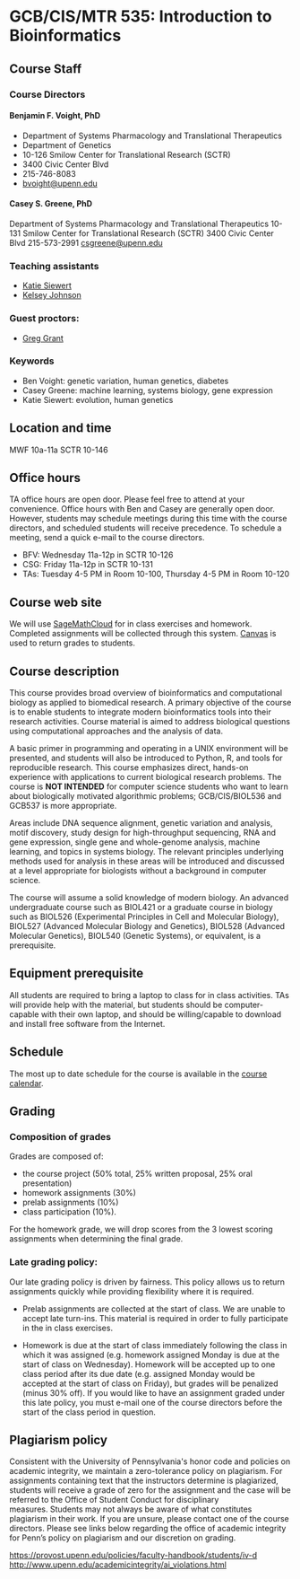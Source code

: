 # GCB/CIS/MTR 535: Introduction to Bioinformatics

## Course Staff

### Course Directors

#### Benjamin F. Voight, PhD
* Department of Systems Pharmacology and Translational Therapeutics
* Department of Genetics
* 10-126 Smilow Center for Translational Research (SCTR)
* 3400 Civic Center Blvd
* 215-746-8083
* bvoight@upenn.edu

#### Casey S. Greene, PhD
Department of Systems Pharmacology and Translational Therapeutics
10-131 Smilow Center for Translational Research (SCTR)
3400 Civic Center Blvd
215-573-2991
csgreene@upenn.edu

### Teaching assistants

* [Katie Siewert](mailto:ksiewert@mail.med.upenn.edu)
* [Kelsey Johnson](mailto:kelsj@mail.med.upenn.edu)

### Guest proctors:

* [Greg Grant](mailto:ggrant543@gmail.com)

### Keywords

* Ben Voight: genetic variation, human genetics, diabetes
* Casey Greene: machine learning, systems biology, gene expression
* Katie Siewert: evolution, human genetics

## Location and time

MWF 10a-11a SCTR 10-146

## Office hours

TA office hours are open door. Please feel free to attend at your convenience.
Office hours with Ben and Casey are generally open door. However, students may
schedule meetings during this time with the course directors, and scheduled
students will receive precedence. To schedule a meeting, send a quick e-mail to
the course directors.

* BFV: Wednesday 11a-12p in SCTR 10-126
* CSG: Friday 11a-12p in SCTR 10-131
* TAs: Tuesday 4-5 PM in Room 10-100, Thursday 4-5 PM in Room 10-120

## Course web site

We will use [SageMathCloud](https://cloud.sagemath.com/) for in class exercises
and homework. Completed assignments will be collected through this system.
[Canvas](https://upenn.instructure.com/) is used to return grades to students.

## Course description

This course provides broad overview of bioinformatics and computational biology
as applied to biomedical research. A primary objective of the course is to
enable students to integrate modern bioinformatics tools into their research
activities. Course material is aimed to address biological questions using
computational approaches and the analysis of data.

A basic primer in programming and operating in a UNIX environment will be
presented, and students will also be introduced to Python, R, and tools for
reproducible research. This course emphasizes direct, hands-on experience with
applications to current biological research problems. The course is **NOT
INTENDED** for computer science students who want to learn about biologically
motivated algorithmic problems; GCB/CIS/BIOL536 and GCB537 is more appropriate.

Areas include DNA sequence alignment, genetic variation and analysis, motif
discovery, study design for high-throughput sequencing, RNA and gene expression,
single gene and whole-genome analysis, machine learning, and topics in systems
biology. The relevant principles underlying methods used for analysis in these
areas will be introduced and discussed at a level appropriate for biologists
without a background in computer science.

The course will assume a solid knowledge of modern biology. An advanced
undergraduate course such as BIOL421 or a graduate course in biology such as
BIOL526 (Experimental Principles in Cell and Molecular Biology), BIOL527
(Advanced Molecular Biology and Genetics), BIOL528 (Advanced Molecular
Genetics), BIOL540 (Genetic Systems), or equivalent, is a prerequisite.

## Equipment prerequisite

All students are required to bring a laptop to class for in class activities.
TAs will provide help with the material, but students should be computer-capable
with their own laptop, and should be willing/capable to download and install
free software from the Internet.

## Schedule

The most up to date schedule for the course is available in the [course
calendar](https://github.com/greenelab/GCB535/blob/master/Course_Calendar.md).

## Grading

### Composition of grades

Grades are composed of:

* the course project (50% total, 25% written proposal,
25% oral presentation)
* homework assignments (30%)
* prelab assignments (10%)
* class participation (10%).

For the homework grade, we will drop scores from the 3 lowest scoring
assignments when determining the final grade.

### Late grading policy:

Our late grading policy is driven by fairness. This policy allows us to
return assignments quickly while providing flexibility where it is required.

* Prelab assignments are collected at the start of class. We are unable to
accept late turn-ins. This material is required in order to fully participate
in the in class exercises.

* Homework is due at the start of class immediately following the class in which
it was assigned (e.g. homework assigned Monday is due at the start of class on
Wednesday). Homework will be accepted up to one class period after its due date
(e.g. assigned Monday would be accepted at the start of class on Friday), but
grades will be penalized (minus 30% off). If you would like to have an
assignment graded under this late policy, you must e-mail one of the course
directors before the start of the class period in question.

## Plagiarism policy

Consistent with the University of Pennsylvania's honor code and policies on
academic integrity, we maintain a zero-tolerance policy on plagiarism. For
assignments containing text that the instructors determine is plagiarized,
students will receive a grade of zero for the assignment and the case will be
referred to the Office of Student Conduct for disciplinary measures. Students
may not always be aware of what constitutes plagiarism in their work. If you are
unsure, please contact one of the course directors. Please see links below
regarding the office of academic integrity for Penn’s policy on plagiarism and
our discretion on grading.

https://provost.upenn.edu/policies/faculty-handbook/students/iv-d
http://www.upenn.edu/academicintegrity/ai_violations.html
